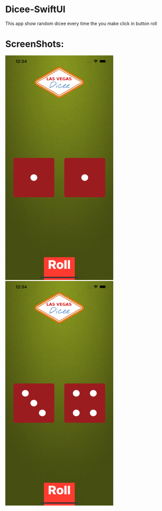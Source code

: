# Dicee-SwiftUI
This app show random dicee every time the you make click in button roll
# ScreenShots:

<img src="https://github.com/adriancysvillegast/Dicee-SwiftUI/blob/cd8c41ba24cef9f1ebd67332c3587546fa1e7cee/Documents/Simulator%20Screen%20Shot%20-%20iPhone%2012%20Pro%20Max%20-%202022-02-04%20at%2000.34.42.png?raw=true" width="340" height="706" />

<img src="https://github.com/adriancysvillegast/Dicee-SwiftUI/blob/cd8c41ba24cef9f1ebd67332c3587546fa1e7cee/Documents/Simulator%20Screen%20Shot%20-%20iPhone%2012%20Pro%20Max%20-%202022-02-04%20at%2000.34.46.png?raw=true" width="340" height="706" />
